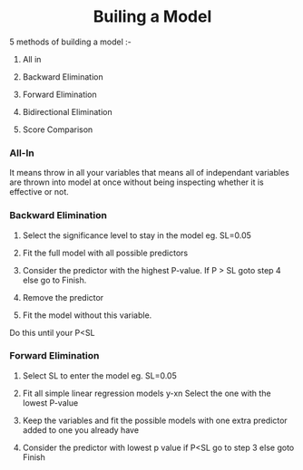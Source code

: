 <h1 align="center">Builing a Model</h1>

5 methods of building a model :-

1. All in

2. Backward Elimination

3. Forward Elimination

4. Bidirectional Elimination

5. Score Comparison

<h3>All-In</h3>
It means throw in all your variables that means all of independant variables are thrown into model at once
without being inspecting whether it is effective or not.

<h3> Backward Elimination</h3>

1. Select the significance level to stay in the model eg. SL=0.05 

2. Fit the full model with all possible predictors

3. Consider the predictor with the highest P-value. If P > SL goto step 4 else go to Finish.

4. Remove the predictor

5. Fit the model without this variable.

Do this until your P<SL 

<h3> Forward Elimination </h3>

1. Select SL to enter the model eg. SL=0.05

2. Fit all simple linear regression models y-xn Select the one with the lowest P-value

3. Keep the variables and fit the possible models with one extra predictor added to one you
   already have

4. Consider the predictor with lowest p value if P<SL go to step 3 else goto Finish

